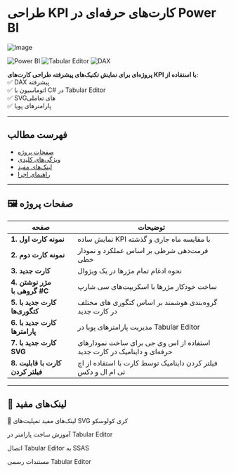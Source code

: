 # طراحی KPI کارت‌های حرفه‌ای در Power BI  

![Image](https://github.com/user-attachments/assets/7e01cd06-2adc-4b5d-8e77-20af2b14e654)


![Power BI](https://img.shields.io/badge/Power_BI-F2C811?style=for-the-badge&logo=powerbi&logoColor=black)
![Tabular Editor](https://img.shields.io/badge/Tabular_Editor-2C2D72?style=for-the-badge)
![DAX](https://img.shields.io/badge/DAX-FF6F00?style=for-the-badge)

**پروژه‌ای برای نمایش تکنیک‌های پیشرفته طراحی کارت‌های KPI با استفاده از:**  
✅ DAX پیشرفته  
✅ اتوماسیون با C# در Tabular Editor  
✅ SVGهای تعاملی  
✅ پارامترهای پویا  

---

## فهرست مطالب
- [صفحات پروژه](#-صفحات-پروژه)
- [ویژگی‌های کلیدی](#-ویژگی‌های-کلیدی)
- [لینک‌های مفید](#-لینک‌های-مفید)
- [راهنمای اجرا](#-راهنمای-اجرا)

---

## 🖼️ صفحات پروژه

| صفحه | توضیحات |
|------|---------|
| **1. نمونه کارت اول** | نمایش ساده KPI با مقایسه ماه جاری و گذشته |
| **2. نمونه کارت دوم** | فرمت‌دهی شرطی بر اساس عملکرد و نمودار خطی |
| **3. کارت جدید** | نحوه ادغام تمام مژرها در یک ویژوال |
| **4. مژر نوشتن گروهی با #C** | ساخت خودکار مژرها با اسکریپت‌های سی شارپ |
| **5. کارت جدید با کتگوری‌ها** | گروه‌بندی هوشمند بر اساس کتگوری های مختلف در کارت جدید |
| **6. کارت جدید با پارامترها** | مدیریت پارامترهای پویا در Tabular Editor |
| **7. کارت جدید با SVG** | استفاده از اس وی جی برای ساخت نمودارهای حرفه‌ای و داینامیک در کارت جدید |
| **8. کارت با قابلیت فیلتر کردن** | فیلتر کردن داینامیک توسط کارت با استفاده از اچ تی ام ال و دکس  |

---

## 🔗 لینک‌های مفید
 
🔗 لینک‌های مفید
تمپلیت‌های SVG کری کولوسکو

آموزش ساخت پارامتر در Tabular Editor

اتصال Tabular Editor به SSAS

مستندات رسمی Tabular Editor


